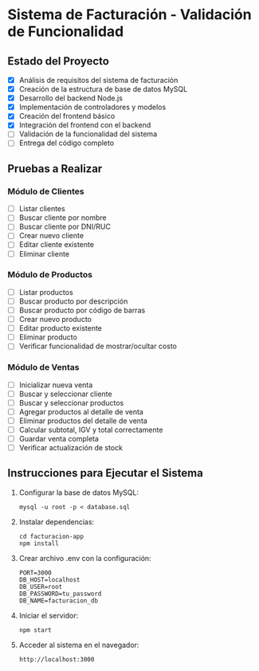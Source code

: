 # Sistema de Facturación - Validación de Funcionalidad

## Estado del Proyecto
- [x] Análisis de requisitos del sistema de facturación
- [x] Creación de la estructura de base de datos MySQL
- [x] Desarrollo del backend Node.js
- [x] Implementación de controladores y modelos
- [x] Creación del frontend básico
- [x] Integración del frontend con el backend
- [ ] Validación de la funcionalidad del sistema
- [ ] Entrega del código completo

## Pruebas a Realizar

### Módulo de Clientes
- [ ] Listar clientes
- [ ] Buscar cliente por nombre
- [ ] Buscar cliente por DNI/RUC
- [ ] Crear nuevo cliente
- [ ] Editar cliente existente
- [ ] Eliminar cliente

### Módulo de Productos
- [ ] Listar productos
- [ ] Buscar producto por descripción
- [ ] Buscar producto por código de barras
- [ ] Crear nuevo producto
- [ ] Editar producto existente
- [ ] Eliminar producto
- [ ] Verificar funcionalidad de mostrar/ocultar costo

### Módulo de Ventas
- [ ] Inicializar nueva venta
- [ ] Buscar y seleccionar cliente
- [ ] Buscar y seleccionar productos
- [ ] Agregar productos al detalle de venta
- [ ] Eliminar productos del detalle de venta
- [ ] Calcular subtotal, IGV y total correctamente
- [ ] Guardar venta completa
- [ ] Verificar actualización de stock

## Instrucciones para Ejecutar el Sistema

1. Configurar la base de datos MySQL:
   ```
   mysql -u root -p < database.sql
   ```

2. Instalar dependencias:
   ```
   cd facturacion-app
   npm install
   ```

3. Crear archivo .env con la configuración:
   ```
   PORT=3000
   DB_HOST=localhost
   DB_USER=root
   DB_PASSWORD=tu_password
   DB_NAME=facturacion_db
   ```

4. Iniciar el servidor:
   ```
   npm start
   ```

5. Acceder al sistema en el navegador:
   ```
   http://localhost:3000
   ```
